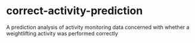 # correct-activity-prediction
A prediction analysis of activity monitoring data concerned with whether a weightlifting activity was performed correctly
